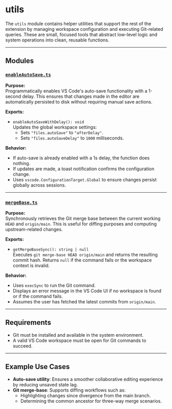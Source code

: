 # utils

The `utils` module contains helper utilities that support the rest of the extension by managing workspace configuration and executing Git-related queries. These are small, focused tools that abstract low-level logic and system operations into clean, reusable functions.

---

## Modules

### [`enableAutoSave.ts`](./enableAutoSave.ts)

**Purpose:**  
Programmatically enables VS Code's auto-save functionality with a 1-second delay. This ensures that changes made in the editor are automatically persisted to disk without requiring manual save actions.

**Exports:**

- `enableAutoSaveWithDelay(): void`  
  Updates the global workspace settings:
  - Sets `"files.autoSave"` to `"afterDelay"`.
  - Sets `"files.autoSaveDelay"` to `1000` milliseconds.

**Behavior:**

- If auto-save is already enabled with a 1s delay, the function does nothing.
- If updates are made, a toast notification confirms the configuration change.
- Uses `vscode.ConfigurationTarget.Global` to ensure changes persist globally across sessions.

---

### [`mergeBase.ts`](./mergeBase.ts)

**Purpose:**  
Synchronously retrieves the Git merge base between the current working `HEAD` and `origin/main`. This is useful for diffing purposes and computing upstream-related changes.

**Exports:**

- `getMergeBaseSync(): string | null`  
  Executes `git merge-base HEAD origin/main` and returns the resulting commit hash. Returns `null` if the command fails or the workspace context is invalid.

**Behavior:**

- Uses `execSync` to run the Git command.
- Displays an error message in the VS Code UI if no workspace is found or if the command fails.
- Assumes the user has fetched the latest commits from `origin/main`.

---

## Requirements

- Git must be installed and available in the system environment.
- A valid VS Code workspace must be open for Git commands to succeed.

---

## Example Use Cases

- **Auto-save utility**: Ensures a smoother collaborative editing experience by reducing unsaved state lag.
- **Git merge-base**: Supports diffing workflows such as:
  - Highlighting changes since divergence from the main branch.
  - Determining the common ancestor for three-way merge scenarios.

